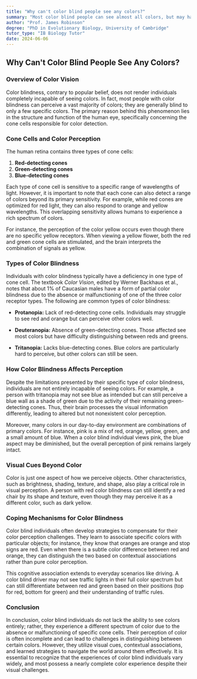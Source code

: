 ```yaml
---
title: "Why can't color blind people see any colors?"
summary: "Most color blind people can see almost all colors, but may have difficulty distinguishing certain shades. Color blindness results from a lack or malfunction of one or more types of color-detecting cells in the eye, called cones. While some colors may appear different, color blind individuals can still perceive most objects and colors, relying on mental tricks and other visual cues to compensate."
author: "Prof. James Robinson"
degree: "PhD in Evolutionary Biology, University of Cambridge"
tutor_type: "IB Biology Tutor"
date: 2024-06-06
---
```


## Why Can't Color Blind People See Any Colors?

### Overview of Color Vision

Color blindness, contrary to popular belief, does not render individuals completely incapable of seeing colors. In fact, most people with color blindness can perceive a vast majority of colors; they are generally blind to only a few specific colors. The primary reason behind this phenomenon lies in the structure and function of the human eye, specifically concerning the cone cells responsible for color detection.

### Cone Cells and Color Perception

The human retina contains three types of cone cells:

1. **Red-detecting cones**
2. **Green-detecting cones**
3. **Blue-detecting cones**

Each type of cone cell is sensitive to a specific range of wavelengths of light. However, it is important to note that each cone can also detect a range of colors beyond its primary sensitivity. For example, while red cones are optimized for red light, they can also respond to orange and yellow wavelengths. This overlapping sensitivity allows humans to experience a rich spectrum of colors. 

For instance, the perception of the color yellow occurs even though there are no specific yellow receptors. When viewing a yellow flower, both the red and green cone cells are stimulated, and the brain interprets the combination of signals as yellow.

### Types of Color Blindness

Individuals with color blindness typically have a deficiency in one type of cone cell. The textbook *Color Vision*, edited by Werner Backhaus et al., notes that about 1% of Caucasian males have a form of partial color blindness due to the absence or malfunctioning of one of the three color receptor types. The following are common types of color blindness:

- **Protanopia:** Lack of red-detecting cone cells. Individuals may struggle to see red and orange but can perceive other colors well.
  
- **Deuteranopia:** Absence of green-detecting cones. Those affected see most colors but have difficulty distinguishing between reds and greens.
  
- **Tritanopia:** Lacks blue-detecting cones. Blue colors are particularly hard to perceive, but other colors can still be seen.

### How Color Blindness Affects Perception

Despite the limitations presented by their specific type of color blindness, individuals are not entirely incapable of seeing colors. For example, a person with tritanopia may not see blue as intended but can still perceive a blue wall as a shade of green due to the activity of their remaining green-detecting cones. Thus, their brain processes the visual information differently, leading to altered but not nonexistent color perception.

Moreover, many colors in our day-to-day environment are combinations of primary colors. For instance, pink is a mix of red, orange, yellow, green, and a small amount of blue. When a color blind individual views pink, the blue aspect may be diminished, but the overall perception of pink remains largely intact.

### Visual Cues Beyond Color

Color is just one aspect of how we perceive objects. Other characteristics, such as brightness, shading, texture, and shape, also play a critical role in visual perception. A person with red color blindness can still identify a red chair by its shape and texture, even though they may perceive it as a different color, such as dark yellow.

### Coping Mechanisms for Color Blindness

Color blind individuals often develop strategies to compensate for their color perception challenges. They learn to associate specific colors with particular objects; for instance, they know that oranges are orange and stop signs are red. Even when there is a subtle color difference between red and orange, they can distinguish the two based on contextual associations rather than pure color perception.

This cognitive association extends to everyday scenarios like driving. A color blind driver may not see traffic lights in their full color spectrum but can still differentiate between red and green based on their positions (top for red, bottom for green) and their understanding of traffic rules.

### Conclusion

In conclusion, color blind individuals do not lack the ability to see colors entirely; rather, they experience a different spectrum of color due to the absence or malfunctioning of specific cone cells. Their perception of color is often incomplete and can lead to challenges in distinguishing between certain colors. However, they utilize visual cues, contextual associations, and learned strategies to navigate the world around them effectively. It is essential to recognize that the experiences of color blind individuals vary widely, and most possess a nearly complete color experience despite their visual challenges.
    